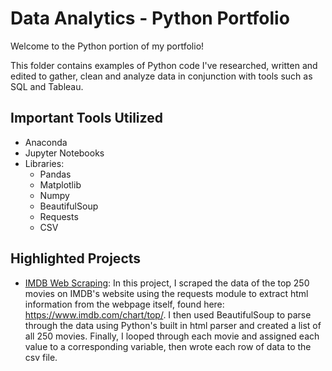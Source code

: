 # Data Analytics - Python Portfolio

Welcome to the Python portion of my portfolio!

This folder contains examples of Python code I've researched, written and edited to gather, clean and analyze data in conjunction with tools such as SQL and Tableau.

## Important Tools Utilized
+ Anaconda
+ Jupyter Notebooks
+ Libraries:
    + Pandas
    + Matplotlib
    + Numpy
    + BeautifulSoup
    + Requests
    + CSV

## Highlighted Projects
+ [IMDB Web Scraping](https://github.com/MajorlyData/Data-Analytics-Portfolio/blob/main/Python/IMDB_Scraping.ipynb): In this project, I scraped the data of the top 250 movies on IMDB's website using the requests module to extract html information from the webpage itself, found here: https://www.imdb.com/chart/top/. I then used BeautifulSoup to parse through the data using Python's built in html parser and created a list of all 250 movies. Finally, I looped through each movie and assigned each value to a corresponding variable, then wrote each row of data to the csv file.
